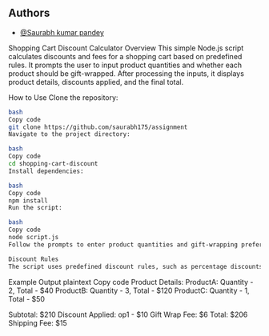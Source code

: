 
## Authors

- [@Saurabh kumar pandey](https://github.com/saurabh175/Internetfolks_assignment)

Shopping Cart Discount Calculator
Overview
This simple Node.js script calculates discounts and fees for a shopping cart based on predefined rules. It prompts the user to input product quantities and whether each product should be gift-wrapped. After processing the inputs, it displays product details, discounts applied, and the final total.

How to Use
Clone the repository:
```bash
bash
Copy code
git clone https://github.com/saurabh175/assignment
Navigate to the project directory:

bash
Copy code
cd shopping-cart-discount
Install dependencies:

bash
Copy code
npm install
Run the script:

bash
Copy code
node script.js
Follow the prompts to enter product quantities and gift-wrapping preferences.

Discount Rules
The script uses predefined discount rules, such as percentage discounts for total amounts or specific products. These rules can be customized in the options object within the script.
```
Example Output
plaintext
Copy code
Product Details:
ProductA: Quantity - 2, Total - $40
ProductB: Quantity - 3, Total - $120
ProductC: Quantity - 1, Total - $50

Subtotal: $210
Discount Applied: op1 - $10
Gift Wrap Fee: $6
Total: $206
Shipping Fee: $15
